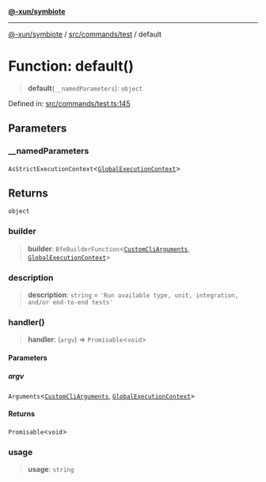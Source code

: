 [**@-xun/symbiote**](../../../../README.md)

***

[@-xun/symbiote](../../../../README.md) / [src/commands/test](../README.md) / default

# Function: default()

> **default**(`__namedParameters`): `object`

Defined in: [src/commands/test.ts:145](https://github.com/Xunnamius/symbiote/blob/ec67adb5324eeca6085e3ddc4126fe7798bea916/src/commands/test.ts#L145)

## Parameters

### \_\_namedParameters

`AsStrictExecutionContext`\<[`GlobalExecutionContext`](../../../configure/type-aliases/GlobalExecutionContext.md)\>

## Returns

`object`

### builder

> **builder**: `BfeBuilderFunction`\<[`CustomCliArguments`](../type-aliases/CustomCliArguments.md), [`GlobalExecutionContext`](../../../configure/type-aliases/GlobalExecutionContext.md)\>

### description

> **description**: `string` = `'Run available type, unit, integration, and/or end-to-end tests'`

### handler()

> **handler**: (`argv`) => `Promisable`\<`void`\>

#### Parameters

##### argv

`Arguments`\<[`CustomCliArguments`](../type-aliases/CustomCliArguments.md), [`GlobalExecutionContext`](../../../configure/type-aliases/GlobalExecutionContext.md)\>

#### Returns

`Promisable`\<`void`\>

### usage

> **usage**: `string`
